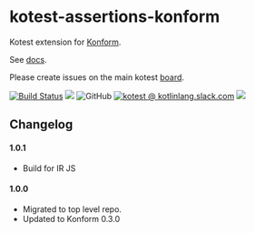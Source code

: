 # kotest-assertions-konform

Kotest extension for [Konform](https://github.com/konform-kt/konform).

See [docs](https://kotest.io/docs/assertions/konform-matchers.html).

Please create issues on the main kotest [board](https://github.com/kotest/kotest/issues).

[![Build Status](https://github.com/kotest/kotest-assertions-konform/workflows/master/badge.svg)](https://github.com/kotest/kotest-assertions-konform/actions)
[<img src="https://img.shields.io/maven-central/v/io.kotest.extensions/kotest-assertions-konform.svg?label=latest%20release"/>](http://search.maven.org/#search|ga|1|kotest-assertions-konform)
![GitHub](https://img.shields.io/github/license/kotest/kotest-assertions-konform)
[![kotest @ kotlinlang.slack.com](https://img.shields.io/static/v1?label=kotlinlang&message=kotest&color=blue&logo=slack)](https://kotlinlang.slack.com/archives/CT0G9SD7Z)
[<img src="https://img.shields.io/nexus/s/https/oss.sonatype.org/io.kotest.extensions/kotest-assertions-konform.svg?label=latest%20snapshot"/>](https://oss.sonatype.org/content/repositories/snapshots/io/kotest/extensions/kotest-assertions-konform/)


## Changelog


#### 1.0.1

* Build for IR JS

#### 1.0.0

* Migrated to top level repo.
* Updated to Konform 0.3.0
